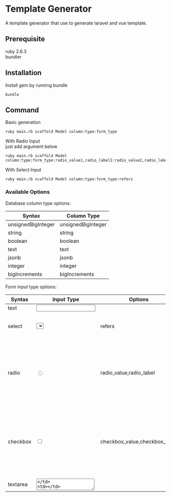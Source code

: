 # Template Generator
A template generator that use to generate laravel and vue template.

## Prerequisite
ruby 2.6.3  
bundler  

## Installation
Install gem by running bundle  
```
bundle
```

## Command

Basic generation  
```
ruby main.rb scaffold Model column:type:form_type
```

With Radio Input  
just add argument below

```
ruby main.rb scaffold Model column:type:form_type:radio_value1,radio_label1:radio_value2,radio_label2
```

With Select Input
```
ruby main.rb scaffold Model column:type:form_type:refers
```

### Available Options

Database column type options:  

| Syntax | Column Type |
| ------ | ----------- |
| unsignedBigInteger | unsignedBigInteger |
| string | string |
| boolean | boolean |
| text | text |
| jsonb | jsonb |
| integer | integer |
| bigIncrements | bigIncrements |


Form input type options:

| Syntax | Input Type | Options | Options Explanation |
| ------ | ----------- | ------ | ------------------- |
| text | <input type="text"/> | | |
| select | <select /> | refers | use to refer to a collection as data for selections, eg: refers.length > 0 |
| radio | <input type="radio"/> | radio_value,radio_label | radio_value and radio_label are use to assign value and label for radio options, eg: <input type="radio" value="0" /> <label>False</label>, you can assign the options by adding form_type:0,False. It can be multiple value and label too, form_type:0,False:1,True  |
| checkbox | <input type="checkbox" /> | checkbox_value,checkbox_label | checkbox_value and checkbox_label are use to assign value and label for checkbox options, eg: <input type="checkbox" value="0" /> <label>False</label>, you can assign the options by adding form_type:0,False. It can be multiple value and label too, form_type:0,False:1,True  |
| textarea | <textarea /> | | |

